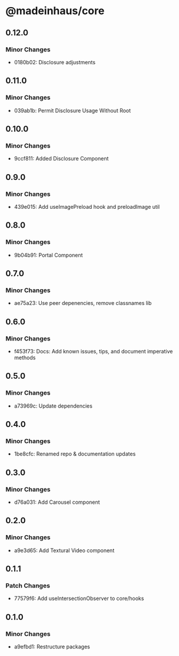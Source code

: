 # @madeinhaus/core

## 0.12.0

### Minor Changes

- 0180b02: Disclosure adjustments

## 0.11.0

### Minor Changes

- 039ab1b: Permit Disclosure Usage Without Root

## 0.10.0

### Minor Changes

- 9ccf811: Added Disclosure Component

## 0.9.0

### Minor Changes

- 439e015: Add useImagePreload hook and preloadImage util

## 0.8.0

### Minor Changes

- 9b04b91: Portal Component

## 0.7.0

### Minor Changes

- ae75a23: Use peer depenencies, remove classnames lib

## 0.6.0

### Minor Changes

- f453f73: Docs: Add known issues, tips, and document imperative methods

## 0.5.0

### Minor Changes

- a73969c: Update dependencies

## 0.4.0

### Minor Changes

- 1be8cfc: Renamed repo & documentation updates

## 0.3.0

### Minor Changes

- d76a031: Add Carousel component

## 0.2.0

### Minor Changes

- a9e3d65: Add Textural Video component

## 0.1.1

### Patch Changes

- 77579f6: Add useIntersectionObserver to core/hooks

## 0.1.0

### Minor Changes

- a9efbd1: Restructure packages
